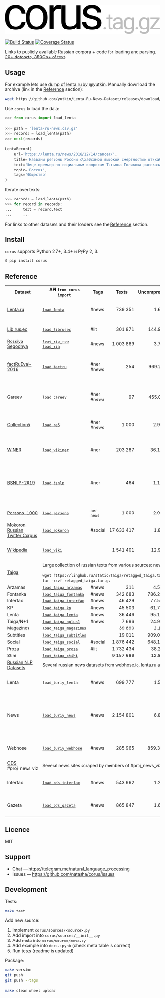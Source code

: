
<img src="https://github.com/natasha/natasha-logos/blob/master/corus.svg">

[![Build Status](https://travis-ci.org/natasha/corus.svg?branch=master)](https://travis-ci.org/natasha/corus) [![Coverage Status](https://coveralls.io/repos/github/natasha/corus/badge.svg?branch=master)](https://coveralls.io/github/natasha/corus?branch=master)

Links to publicly available Russian corpora + code for loading and parsing. <a href="#reference">20+ datasets, 350Gb+ of text</a>.

## Usage

For example lets use <a href="https://github.com/yutkin/Lenta.Ru-News-Dataset">dump of lenta.ru by @yutkin</a>. Manually download the archive (link in the <a href="#reference">Reference</a> section):
```bash
wget https://github.com/yutkin/Lenta.Ru-News-Dataset/releases/download/v1.0/lenta-ru-news.csv.gz
```

Use `corus` to load the data:

```python
>>> from corus import load_lenta

>>> path = 'lenta-ru-news.csv.gz'
>>> records = load_lenta(path)
>>> next(records)

LentaRecord(
    url='https://lenta.ru/news/2018/12/14/cancer/',
    title='Названы регионы России с\xa0самой высокой смертностью от\xa0рака',
    text='Вице-премьер по социальным вопросам Татьяна Голикова рассказала, в каких регионах России зафиксирована наиболее высокая смертность от рака, сооб...',
    topic='Россия',
    tags='Общество'
)
```

Iterate over texts:

```python
>>> records = load_lenta(path)
>>> for record in records:
...     text = record.text
...     ...

```

For links to other datasets and their loaders see the <a href="#reference">Reference</a> section.

## Install

`corus` supports Python 2.7+, 3.4+ и PyPy 2, 3.

```bash
$ pip install corus
```

## Reference

<!--- metas --->
<table>
<tr>
<th>Dataset</th>
<th>API <code>from corus import</code></th>
<th>Tags</th>
<th>Texts</th>
<th>Uncompressed</th>
<th>Description</th>
</tr>
<tr>
<td>
<a href="https://github.com/yutkin/Lenta.Ru-News-Dataset">Lenta.ru</a>
</td>
<td>
<a name="load_lenta"></a>
<code><a href="https://nbviewer.jupyter.org/github/natasha/corus/blob/master/docs.ipynb#load_lenta">load_lenta</a></code>
</td>
<td>
#news
</td>
<td align="right">
739&nbsp;351
</td>
<td align="right">
1.66 Gb
</td>
<td>
Dump of lenta.ru
</br>
</br>
<code>wget https://github.com/yutkin/Lenta.Ru-News-Dataset/releases/download/v1.0/lenta-ru-news.csv.gz</code>
</td>
</tr>
<tr>
<td>
<a href="https://russe.nlpub.org/downloads/">Lib.rus.ec</a>
</td>
<td>
<a name="load_librusec"></a>
<code><a href="https://nbviewer.jupyter.org/github/natasha/corus/blob/master/docs.ipynb#load_librusec">load_librusec</a></code>
</td>
<td>
#lit
</td>
<td align="right">
301&nbsp;871
</td>
<td align="right">
144.92 Gb
</td>
<td>
Dump of lib.rus.ec prepared for RUSSE workshop
</br>
</br>
<code>wget http://panchenko.me/data/russe/librusec_fb2.plain.gz</code>
</td>
</tr>
<tr>
<td>
<a href="https://github.com/RossiyaSegodnya/ria_news_dataset">Rossiya Segodnya</a>
</td>
<td>
<a name="load_ria_raw"></a>
<code><a href="https://nbviewer.jupyter.org/github/natasha/corus/blob/master/docs.ipynb#load_ria_raw">load_ria_raw</a></code>
</br>
<a name="load_ria"></a>
<code><a href="https://nbviewer.jupyter.org/github/natasha/corus/blob/master/docs.ipynb#load_ria">load_ria</a></code>
</td>
<td>
#news
</td>
<td align="right">
1&nbsp;003&nbsp;869
</td>
<td align="right">
3.70 Gb
</td>
<td>
<code>wget https://github.com/RossiyaSegodnya/ria_news_dataset/raw/master/ria.json.gz</code>
</td>
</tr>
<tr>
<td>
<a href="https://github.com/dialogue-evaluation/factRuEval-2016/">factRuEval-2016</a>
</td>
<td>
<a name="load_factru"></a>
<code><a href="https://nbviewer.jupyter.org/github/natasha/corus/blob/master/docs.ipynb#load_factru">load_factru</a></code>
</td>
<td>
#ner
#news
</td>
<td align="right">
254
</td>
<td align="right">
969.27 Kb
</td>
<td>
Manual PER, LOC, ORG markup prepared for 2016 Dialog competition.
</br>
</br>
<code>wget https://github.com/dialogue-evaluation/factRuEval-2016/archive/master.zip</code>
</br>
<code>unzip master.zip</code>
</br>
<code>rm master.zip</code>
</td>
</tr>
<tr>
<td>
<a href="https://www.researchgate.net/publication/262203599_Introducing_Baselines_for_Russian_Named_Entity_Recognition">Gareev</a>
</td>
<td>
<a name="load_gareev"></a>
<code><a href="https://nbviewer.jupyter.org/github/natasha/corus/blob/master/docs.ipynb#load_gareev">load_gareev</a></code>
</td>
<td>
#ner
#news
</td>
<td align="right">
97
</td>
<td align="right">
455.02 Kb
</td>
<td>
Manual PER, ORG markup.
</br>
</br>
Email Rinat Gareev (gareev-rm@yandex.ru) ask for dataset
</br>
<code>tar -xvf rus-ner-news-corpus.iob.tar.gz</code>
</br>
<code>rm rus-ner-news-corpus.iob.tar.gz</code>
</td>
</tr>
<tr>
<td>
<a href="http://www.labinform.ru/pub/named_entities/">Collection5</a>
</td>
<td>
<a name="load_ne5"></a>
<code><a href="https://nbviewer.jupyter.org/github/natasha/corus/blob/master/docs.ipynb#load_ne5">load_ne5</a></code>
</td>
<td>
#ner
#news
</td>
<td align="right">
1&nbsp;000
</td>
<td align="right">
2.96 Mb
</td>
<td>
News articles with manual PER, LOC, ORG markup.
</br>
</br>
<code>wget http://www.labinform.ru/pub/named_entities/collection5.zip</code>
</br>
<code>unzip collection5.zip</code>
</br>
<code>rm collection5.zip</code>
</td>
</tr>
<tr>
<td>
<a href="https://www.aclweb.org/anthology/I17-1042">WiNER</a>
</td>
<td>
<a name="load_wikiner"></a>
<code><a href="https://nbviewer.jupyter.org/github/natasha/corus/blob/master/docs.ipynb#load_wikiner">load_wikiner</a></code>
</td>
<td>
#ner
</td>
<td align="right">
203&nbsp;287
</td>
<td align="right">
36.15 Mb
</td>
<td>
Sentences from Wiki auto annotated with PER, LOC, ORG tags.
</br>
</br>
<code>wget https://github.com/dice-group/FOX/raw/master/input/Wikiner/aij-wikiner-ru-wp3.bz2</code>
</td>
</tr>
<tr>
<td>
<a href="http://bsnlp.cs.helsinki.fi/shared_task.html">BSNLP-2019</a>
</td>
<td>
<a name="load_bsnlp"></a>
<code><a href="https://nbviewer.jupyter.org/github/natasha/corus/blob/master/docs.ipynb#load_bsnlp">load_bsnlp</a></code>
</td>
<td>
#ner
</td>
<td align="right">
464
</td>
<td align="right">
1.16 Mb
</td>
<td>
Markup prepared for 2019 BSNLP Shared Task
</br>
</br>
<code>wget http://bsnlp.cs.helsinki.fi/TRAININGDATA_BSNLP_2019_shared_task.zip</code>
</br>
<code>wget http://bsnlp.cs.helsinki.fi/TESTDATA_BSNLP_2019_shared_task.zip</code>
</br>
<code>unzip TRAININGDATA_BSNLP_2019_shared_task.zip</code>
</br>
<code>unzip TESTDATA_BSNLP_2019_shared_task.zip -d test_pl_cs_ru_bg</code>
</br>
<code>rm TRAININGDATA_BSNLP_2019_shared_task.zip TESTDATA_BSNLP_2019_shared_task.zip</code>
</td>
</tr>
<tr>
<td>
<a href="http://ai-center.botik.ru/Airec/index.php/ru/collections/28-persons-1000">Persons-1000</a>
</td>
<td>
<a name="load_persons"></a>
<code><a href="https://nbviewer.jupyter.org/github/natasha/corus/blob/master/docs.ipynb#load_persons">load_persons</a></code>
</td>
<td>
<code>ner</code>
<code>news</code>
</td>
<td align="right">
1&nbsp;000
</td>
<td align="right">
2.96 Mb
</td>
<td>
PER 
</br>
</br>
<code>wget http://ai-center.botik.ru/Airec/ai-resources/Persons-1000.zip</code>
</td>
</tr>
<tr>
<td>
<a href="http://study.mokoron.com/">Mokoron Russian Twitter Corpus</a>
</td>
<td>
<a name="load_mokoron"></a>
<code><a href="https://nbviewer.jupyter.org/github/natasha/corus/blob/master/docs.ipynb#load_mokoron">load_mokoron</a></code>
</td>
<td>
#social
</td>
<td align="right">
17&nbsp;633&nbsp;417
</td>
<td align="right">
1.86 Gb
</td>
<td>
Russian tweets.
</br>
</br>
Manually download https://www.dropbox.com/s/9egqjszeicki4ho/db.sql
</td>
</tr>
<tr>
<td>
<a href="https://dumps.wikimedia.org/">Wikipedia</a>
</td>
<td>
<a name="load_wiki"></a>
<code><a href="https://nbviewer.jupyter.org/github/natasha/corus/blob/master/docs.ipynb#load_wiki">load_wiki</a></code>
</td>
<td>
</td>
<td align="right">
1&nbsp;541&nbsp;401
</td>
<td align="right">
12.94 Gb
</td>
<td>
Russian Wiki dump.
</br>
</br>
<code>wget https://dumps.wikimedia.org/ruwiki/latest/ruwiki-latest-pages-articles.xml.bz2</code>
</td>
</tr>
<tr>
<td>
<a href="https://tatianashavrina.github.io/taiga_site/">Taiga</a>
</td>
<td colspan="5">
Large collection of russian texts from various sources: news sites, magazines, literacy, social networks.
</br>
</br>
<code>wget https://linghub.ru/static/Taiga/retagged_taiga.tar.gz</code>
</br>
<code>tar -xzvf retagged_taiga.tar.gz</code>
</td>
</tr>
<tr>
<td>
Arzamas
</td>
<td>
<a name="load_taiga_arzamas"></a>
<code><a href="https://nbviewer.jupyter.org/github/natasha/corus/blob/master/docs.ipynb#load_taiga_arzamas">load_taiga_arzamas</a></code>
</td>
<td>
#news
</td>
<td align="right">
311
</td>
<td align="right">
4.50 Mb
</td>
<td>
Dump of arzamas.academy.
</td>
</tr>
<tr>
<td>
Fontanka
</td>
<td>
<a name="load_taiga_fontanka"></a>
<code><a href="https://nbviewer.jupyter.org/github/natasha/corus/blob/master/docs.ipynb#load_taiga_fontanka">load_taiga_fontanka</a></code>
</td>
<td>
#news
</td>
<td align="right">
342&nbsp;683
</td>
<td align="right">
786.23 Mb
</td>
<td>
Dump of fontanka.ru.
</td>
</tr>
<tr>
<td>
Interfax
</td>
<td>
<a name="load_taiga_interfax"></a>
<code><a href="https://nbviewer.jupyter.org/github/natasha/corus/blob/master/docs.ipynb#load_taiga_interfax">load_taiga_interfax</a></code>
</td>
<td>
#news
</td>
<td align="right">
46&nbsp;429
</td>
<td align="right">
77.55 Mb
</td>
<td>
Dump of interfax.ru.
</td>
</tr>
<tr>
<td>
KP
</td>
<td>
<a name="load_taiga_kp"></a>
<code><a href="https://nbviewer.jupyter.org/github/natasha/corus/blob/master/docs.ipynb#load_taiga_kp">load_taiga_kp</a></code>
</td>
<td>
#news
</td>
<td align="right">
45&nbsp;503
</td>
<td align="right">
61.79 Mb
</td>
<td>
Dump of kp.ru.
</td>
</tr>
<tr>
<td>
Lenta
</td>
<td>
<a name="load_taiga_lenta"></a>
<code><a href="https://nbviewer.jupyter.org/github/natasha/corus/blob/master/docs.ipynb#load_taiga_lenta">load_taiga_lenta</a></code>
</td>
<td>
#news
</td>
<td align="right">
36&nbsp;446
</td>
<td align="right">
95.15 Mb
</td>
<td>
Dump of lenta.ru.
</td>
</tr>
<tr>
<td>
Taiga/N+1
</td>
<td>
<a name="load_taiga_nplus1"></a>
<code><a href="https://nbviewer.jupyter.org/github/natasha/corus/blob/master/docs.ipynb#load_taiga_nplus1">load_taiga_nplus1</a></code>
</td>
<td>
#news
</td>
<td align="right">
7&nbsp;696
</td>
<td align="right">
24.96 Mb
</td>
<td>
Dump of nplus1.ru.
</td>
</tr>
<tr>
<td>
Magazines
</td>
<td>
<a name="load_taiga_magazines"></a>
<code><a href="https://nbviewer.jupyter.org/github/natasha/corus/blob/master/docs.ipynb#load_taiga_magazines">load_taiga_magazines</a></code>
</td>
<td>
</td>
<td align="right">
39&nbsp;890
</td>
<td align="right">
2.19 Gb
</td>
<td>
Dump of magazines.russ.ru
</td>
</tr>
<tr>
<td>
Subtitles
</td>
<td>
<a name="load_taiga_subtitles"></a>
<code><a href="https://nbviewer.jupyter.org/github/natasha/corus/blob/master/docs.ipynb#load_taiga_subtitles">load_taiga_subtitles</a></code>
</td>
<td>
</td>
<td align="right">
19&nbsp;011
</td>
<td align="right">
909.08 Mb
</td>
<td>
</td>
</tr>
<tr>
<td>
Social
</td>
<td>
<a name="load_taiga_social"></a>
<code><a href="https://nbviewer.jupyter.org/github/natasha/corus/blob/master/docs.ipynb#load_taiga_social">load_taiga_social</a></code>
</td>
<td>
#social
</td>
<td align="right">
1&nbsp;876&nbsp;442
</td>
<td align="right">
648.18 Mb
</td>
<td>
</td>
</tr>
<tr>
<td>
Proza
</td>
<td>
<a name="load_taiga_proza"></a>
<code><a href="https://nbviewer.jupyter.org/github/natasha/corus/blob/master/docs.ipynb#load_taiga_proza">load_taiga_proza</a></code>
</td>
<td>
#lit
</td>
<td align="right">
1&nbsp;732&nbsp;434
</td>
<td align="right">
38.25 Gb
</td>
<td>
Dump of proza.ru
</td>
</tr>
<tr>
<td>
Stihi
</td>
<td>
<a name="load_taiga_stihi"></a>
<code><a href="https://nbviewer.jupyter.org/github/natasha/corus/blob/master/docs.ipynb#load_taiga_stihi">load_taiga_stihi</a></code>
</td>
<td>
</td>
<td align="right">
9&nbsp;157&nbsp;686
</td>
<td align="right">
12.80 Gb
</td>
<td>
Dump of stihi.ru
</td>
</tr>
<tr>
<td>
<a href="https://github.com/buriy/russian-nlp-datasets/releases">Russian NLP Datasets</a>
</td>
<td colspan="5">
Several russian news datasets from webhose.io, lenta.ru and other news sites.
</td>
</tr>
<tr>
<td>
Lenta
</td>
<td>
<a name="load_buriy_lenta"></a>
<code><a href="https://nbviewer.jupyter.org/github/natasha/corus/blob/master/docs.ipynb#load_buriy_lenta">load_buriy_lenta</a></code>
</td>
<td>
#news
</td>
<td align="right">
699&nbsp;777
</td>
<td align="right">
1.57 Gb
</td>
<td>
Dump of lenta.ru.
</br>
</br>
<code>wget https://github.com/buriy/russian-nlp-datasets/releases/download/r4/lenta.tar.bz2</code>
</td>
</tr>
<tr>
<td>
News
</td>
<td>
<a name="load_buriy_news"></a>
<code><a href="https://nbviewer.jupyter.org/github/natasha/corus/blob/master/docs.ipynb#load_buriy_news">load_buriy_news</a></code>
</td>
<td>
#news
</td>
<td align="right">
2&nbsp;154&nbsp;801
</td>
<td align="right">
6.84 Gb
</td>
<td>
Dump of top 40 news + 20 fashion news sites.
</br>
</br>
<code>wget https://github.com/buriy/russian-nlp-datasets/releases/download/r4/news-articles-2014.tar.bz2</code>
</br>
<code>wget https://github.com/buriy/russian-nlp-datasets/releases/download/r4/news-articles-2015-part1.tar.bz2</code>
</br>
<code>wget https://github.com/buriy/russian-nlp-datasets/releases/download/r4/news-articles-2015-part2.tar.bz2</code>
</td>
</tr>
<tr>
<td>
Webhose
</td>
<td>
<a name="load_buriy_webhose"></a>
<code><a href="https://nbviewer.jupyter.org/github/natasha/corus/blob/master/docs.ipynb#load_buriy_webhose">load_buriy_webhose</a></code>
</td>
<td>
#news
</td>
<td align="right">
285&nbsp;965
</td>
<td align="right">
859.32 Mb
</td>
<td>
Dump from webhose.io, 300 sources for one month.
</br>
</br>
<code>wget https://github.com/buriy/russian-nlp-datasets/releases/download/r4/stress.tar.gz</code>
</td>
</tr>
<tr>
<td>
<a href="https://github.com/ods-ai-ml4sg/proj_news_viz">ODS #proj_news_viz</a>
</td>
<td colspan="5">
Several news sites scraped by members of #proj_news_viz ODS project.
</td>
</tr>
<tr>
<td>
Interfax
</td>
<td>
<a name="load_ods_interfax"></a>
<code><a href="https://nbviewer.jupyter.org/github/natasha/corus/blob/master/docs.ipynb#load_ods_interfax">load_ods_interfax</a></code>
</td>
<td>
#news
</td>
<td align="right">
543&nbsp;962
</td>
<td align="right">
1.22 Gb
</td>
<td>
Dump of interfax.ru.
</br>
</br>
Manually download interfax_v1.csv.zip https://drive.google.com/file/d/1M7z0YoOgpm53IsJ3qOhT_nfiDnGUPeys/view
</td>
</tr>
<tr>
<td>
Gazeta
</td>
<td>
<a name="load_ods_gazeta"></a>
<code><a href="https://nbviewer.jupyter.org/github/natasha/corus/blob/master/docs.ipynb#load_ods_gazeta">load_ods_gazeta</a></code>
</td>
<td>
#news
</td>
<td align="right">
865&nbsp;847
</td>
<td align="right">
1.63 Gb
</td>
<td>
Dump of gazeta.ru.
</br>
</br>
Manually download gazeta_v1.csv.zip from https://drive.google.com/file/d/18B8CvHgmwwyz9GWBZ0TS6dE_x6gYnWCb/view
</td>
</tr>
</table>
<!--- metas --->

## Licence

MIT

## Support

- Chat — https://telegram.me/natural_language_processing
- Issues — https://github.com/natasha/corus/issues


## Development

Tests:

```bash
make test
```

Add new source:
1. Implement `corus/sources/<source>.py`
2. Add import into `corus/sources/__init__.py`
3. Add meta into `corus/source/meta.py`
4. Add example into `docs.ipynb` (check meta table is correct)
5. Run tests (readme is updated)

Package:

```bash
make version
git push
git push --tags

make clean wheel upload
```
